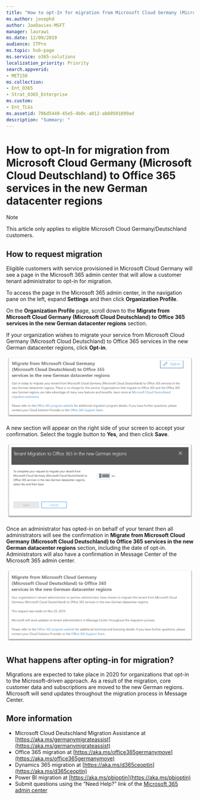 ```yaml
---
title: "How to opt-In for migration from Microsoft Cloud Germany (Microsoft Cloud Deutschland) to Office 365 services in the new German datacenter regions"
ms.author: josephd
author: JoeDavies-MSFT
manager: laurawi
ms.date: 12/09/2019
audience: ITPro
ms.topic: hub-page
ms.service: o365-solutions
localization_priority: Priority
search.appverid:
- MET150
ms.collection: 
- Ent_O365
- Strat_O365_Enterprise
ms.custom:
- Ent_TLGs
ms.assetid: 706d5449-45e5-4b0c-a012-ab60501899ad
description: "Summary: "
---
```


# How to opt-In for migration from Microsoft Cloud Germany (Microsoft Cloud Deutschland) to Office 365 services in the new German datacenter regions

>[!Note]
>This article only applies to eligible Microsoft Cloud Germany/Deutschland customers.
>

## How to request migration

Eligible customers with service provisioned in Microsoft Cloud Germany will see a page in the Microsoft 365 admin center that will allow a customer tenant administrator to opt-in for migration.

To access the page in the Microsoft 365 admin center, in the navigation pane on the left, expand **Settings** and then click **Organization Profile**.

On the **Organization Profile** page, scroll down to the **Migrate from Microsoft Cloud Germany (Microsoft Cloud Deutschland) to Office 365 services in the new German datacenter regions** section.

If your organization wishes to migrate your service from Microsoft Cloud Germany (Microsoft Cloud Deutschland) to Office 365 services in the new German datacenter regions, click **Opt-in**.
 
![Opt-in introduction](./media/ms-cloud-germany-migration-opt-in/tenant-migration.png)

A new section will appear on the right side of your screen to accept your confirmation. Select the toggle button to **Yes**, and then click **Save**.
 
![Opt-in acceptance](./media/ms-cloud-germany-migration-opt-in/tenant-migration-new-regions.png)

Once an administrator has opted-in on behalf of your tenant then all administrators will see the confirmation in **Migrate from Microsoft Cloud Germany (Microsoft Cloud Deutschland) to Office 365 services in the new German datacenter regions** section, including the date of opt-in. Administrators will also have a confirmation in Message Center of the Microsoft 365 admin center. 
 
![Opt-in confirmation](./media/ms-cloud-germany-migration-opt-in/tenant-migration2.png)

## What happens after opting-in for migration?

Migrations are expected to take place in 2020 for organizations that opt-in to the Microsoft-driven approach.  As a result of the migration, core customer data and subscriptions are moved to the new German regions.  Microsoft will send updates throughout the migration process in Message Center.

## More information

- Microsoft Cloud Deutschland Migration Assistance at [https://aka.ms/germanymigrateassist](https://aka.ms/germanymigrateassist)
- Office 365 migration at [https://aka.ms/office365germanymove](https://aka.ms/office365germanymove)
- Dynamics 365 migration at [https://aka.ms/d365ceoptin](https://aka.ms/d365ceoptin)
- Power BI migration at [https://aka.ms/pbioptin](https://aka.ms/pbioptin)
- Submit questions using the “Need Help?” link of the [Microsoft 365 admin center](https://portal.office.de/)
